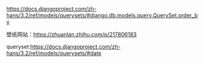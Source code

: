 https://docs.djangoproject.com/zh-hans/3.2/ref/models/querysets/#django.db.models.query.QuerySet.order_by

壁纸网站：https://zhuanlan.zhihu.com/p/217806183

queryset:https://docs.djangoproject.com/zh-hans/3.2/ref/models/querysets/#date